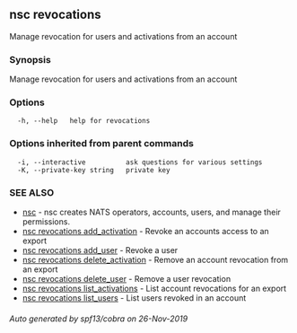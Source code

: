 ## nsc revocations

Manage revocation for users and activations from an account

### Synopsis

Manage revocation for users and activations from an account

### Options

```
  -h, --help   help for revocations
```

### Options inherited from parent commands

```
  -i, --interactive          ask questions for various settings
  -K, --private-key string   private key
```

### SEE ALSO

* [nsc](nsc.md)	 - nsc creates NATS operators, accounts, users, and manage their permissions.
* [nsc revocations add_activation](nsc_revocations_add_activation.md)	 - Revoke an accounts access to an export
* [nsc revocations add_user](nsc_revocations_add_user.md)	 - Revoke a user
* [nsc revocations delete_activation](nsc_revocations_delete_activation.md)	 - Remove an account revocation from an export
* [nsc revocations delete_user](nsc_revocations_delete_user.md)	 - Remove a user revocation
* [nsc revocations list_activations](nsc_revocations_list_activations.md)	 - List account revocations for an export
* [nsc revocations list_users](nsc_revocations_list_users.md)	 - List users revoked in an account

###### Auto generated by spf13/cobra on 26-Nov-2019

